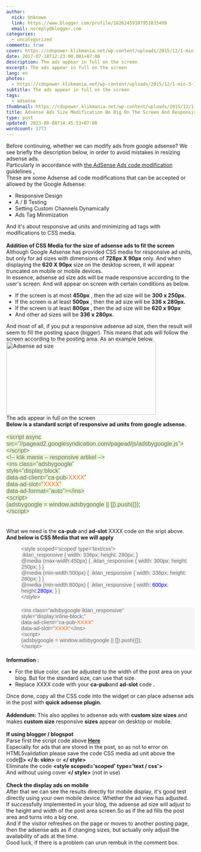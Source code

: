 ```yaml
---
author:
  nick: Unknown
  link: https://www.blogger.com/profile/18262459107951035499
  email: noreply@blogger.com
categories:
  - uncategorized
comments: true
cover: https://cdnpower.klikmania.net/wp-content/uploads/2015/12/1-min-3-1024x499.png
date: 2017-07-18T12:23:00.001+07:00
description: The ads appear in full on the screen
excerpt: The ads appear in full on the screen
lang: en
photos:
  - https://cdnpower.klikmania.net/wp-content/uploads/2015/12/1-min-3-1024x499.png
subtitle: The ads appear in full on the screen
tags:
  - adsense
thumbnail: https://cdnpower.klikmania.net/wp-content/uploads/2015/12/1-min-3-1024x499.png
title: Adsense Ads Size Modification Be Big On The Screen And Responsive
type: post
updated: 2023-08-08T14:45:53+07:00
wordcount: 1773
---
```


Before continuing, whether we can modify ads from google adsense? We see briefly the description below, in order to avoid mistakes in resizing adsense ads.<br>Particularly in accordance with <a href="https://translate.googleusercontent.com/translate_c?depth=1&amp;nv=1&amp;rurl=translate.google.com&amp;sl=id&amp;sp=nmt4&amp;tl=en&amp;u=https://support.google.com/adsense/answer/1354736%3Fhl%3Did&amp;usg=ALkJrhg7W6HYwc4YikKo-r1JeOBv1G676A" target="_blank" rel="noopener noreferer nofollow"> the AdSense Ads code modification </a> guidelines <a href="https://translate.googleusercontent.com/translate_c?depth=1&amp;nv=1&amp;rurl=translate.google.com&amp;sl=id&amp;sp=nmt4&amp;tl=en&amp;u=https://support.google.com/adsense/answer/1354736%3Fhl%3Did&amp;usg=ALkJrhg7W6HYwc4YikKo-r1JeOBv1G676A" target="_blank" rel="noopener noreferer nofollow"> . </a><br>These are some Adsense ad code modifications that can be accepted or allowed by the Google Adsense:<br><ul><li> Responsive Design </li><li> A / B Testing </li><li> Setting Custom Channels Dynamically </li><li> Ads Tag Minimization </li></ul>And it's about responsive ad units and minimizing ad tags with modifications to CSS media.<br><br><strong> Addition of CSS Media for the size of adsense ads to fit the screen </strong><br>Although Google Adsense has provided CSS media for responsive ad units, but only for ad sizes with dimensions of <strong>728px X 90px</strong> only. And when displaying the <strong>620 X 90px</strong> size on the desktop screen, it will appear truncated on mobile or mobile devices.<br>In essence, adsense ad size ads will be made responsive according to the user's screen. And will appear on screen with certain conditions as below.<br><ul><li> If the screen is at most <strong>450px</strong> , then the ad size will be <strong>300 x 250px.</strong> </li><li> If the screen is at least <strong>500px</strong> , then the ad size will be <strong>336 x 280px.</strong> </li><li> If the screen is at least <strong>800px</strong> , then the ad size will be <strong>620 x 90px</strong> </li><li> And other ad sizes will be <strong>336 x 280px.</strong> </li></ul>And most of all, if you put a responsive adsense ad size, then the result will seem to fill the posting space (bigger). This means that ads will follow the screen according to the posting area. As an example below.<br><div id="attachment_1476"><a href="http://www.klikmania.net/wp-content/uploads/2015/12/1-min-3.png" rel="noopener noreferer nofollow"> <img alt="Adsense ad size" height="194" src="https://cdnpower.klikmania.net/wp-content/uploads/2015/12/1-min-3-1024x499.png" width="400"> </a> <br>The ads appear in full on the screen </div><strong> Below is a standard script of responsive ad units from google adsense. </strong><br><strong><br></strong><span style="background-color: #eaf9d4; color: #686868; font-family: &quot;verdana&quot; , &quot;geneva&quot; , sans-serif; font-size: 16px;">&lt;script async src=”//pagead2.googlesyndication.com/pagead/js/adsbygoogle.js”&gt;&lt;/script&gt;</span><br><span style="background-color: #eaf9d4; color: #686868; font-family: &quot;verdana&quot; , &quot;geneva&quot; , sans-serif; font-size: 16px;">&lt;!– klik mania – responsive artikel –&gt;</span><br><span style="background-color: #eaf9d4; color: #686868; font-family: &quot;verdana&quot; , &quot;geneva&quot; , sans-serif; font-size: 16px;">&lt;ins class=”adsbygoogle”</span><br><span style="background-color: #eaf9d4; color: #686868; font-family: &quot;verdana&quot; , &quot;geneva&quot; , sans-serif; font-size: 16px;">style=”display:block”</span><br><span style="background-color: #eaf9d4; color: #686868; font-family: &quot;verdana&quot; , &quot;geneva&quot; , sans-serif; font-size: 16px;">data-ad-client=”ca-pub-</span><span style="border: 0px; color: #ff6600; font-family: &quot;verdana&quot; , &quot;geneva&quot; , sans-serif; font-size: 16px; font-stretch: inherit; line-height: inherit; margin: 0px; padding: 0px; vertical-align: baseline;">XXXX</span><span style="background-color: #eaf9d4; color: #686868; font-family: &quot;verdana&quot; , &quot;geneva&quot; , sans-serif; font-size: 16px;">”</span><br><span style="background-color: #eaf9d4; color: #686868; font-family: &quot;verdana&quot; , &quot;geneva&quot; , sans-serif; font-size: 16px;">data-ad-slot=”</span><span style="border: 0px; color: #ff6600; font-family: &quot;verdana&quot; , &quot;geneva&quot; , sans-serif; font-size: 16px; font-stretch: inherit; line-height: inherit; margin: 0px; padding: 0px; vertical-align: baseline;">XXXX</span><span style="background-color: #eaf9d4; color: #686868; font-family: &quot;verdana&quot; , &quot;geneva&quot; , sans-serif; font-size: 16px;">”</span><br><span style="background-color: #eaf9d4; color: #686868; font-family: &quot;verdana&quot; , &quot;geneva&quot; , sans-serif; font-size: 16px;">data-ad-format=”auto”&gt;&lt;/ins&gt;</span><br><span style="background-color: #eaf9d4; color: #686868; font-family: &quot;verdana&quot; , &quot;geneva&quot; , sans-serif; font-size: 16px;">&lt;script&gt;</span><br><span style="background-color: #eaf9d4; color: #686868; font-family: &quot;verdana&quot; , &quot;geneva&quot; , sans-serif; font-size: 16px;">(adsbygoogle = window.adsbygoogle || []).push({});</span><br><span style="background-color: #eaf9d4; color: #686868; font-family: &quot;verdana&quot; , &quot;geneva&quot; , sans-serif; font-size: 16px;">&lt;/script&gt;</span><br><span style="background-color: #eaf9d4; color: #686868; font-family: &quot;verdana&quot; , &quot;geneva&quot; , sans-serif; font-size: 16px;"><br></span><br><div><ins id="aswift_3_expand"><ins id="aswift_3_anchor"></ins></ins></div>What we need is the <strong>ca-pub</strong> and <strong>ad-slot</strong> XXXX code on the sript above.<br><strong>And below is CSS Media that we will apply</strong><br><div> <dl><dt> </dt><dd><span style="background-color: rgba(0 , 0 , 0 , 0.03); color: #686868; font-family: &quot;verdana&quot; , &quot;geneva&quot; , sans-serif; font-size: 14.4px;">&lt;style scoped=’scoped’ type=’text/css’&gt;</span><br><span style="background-color: rgba(0 , 0 , 0 , 0.03); color: #686868; font-family: &quot;verdana&quot; , &quot;geneva&quot; , sans-serif; font-size: 14.4px;">.iklan_responsive { width: 336px; height: 280px; }</span><br><span style="background-color: rgba(0 , 0 , 0 , 0.03); color: #686868; font-family: &quot;verdana&quot; , &quot;geneva&quot; , sans-serif; font-size: 14.4px;">@media (max-width:450px) { .iklan_responsive { width: 300px; height: 250px; } }</span><br><span style="background-color: rgba(0 , 0 , 0 , 0.03); color: #686868; font-family: &quot;verdana&quot; , &quot;geneva&quot; , sans-serif; font-size: 14.4px;">@media (min-width:500px) { .iklan_responsive { width: 336px; height: 280px; } }</span><br><span style="background-color: rgba(0 , 0 , 0 , 0.03); color: #686868; font-family: &quot;verdana&quot; , &quot;geneva&quot; , sans-serif; font-size: 14.4px;">@media (min-width:800px) { .iklan_responsive { width:&nbsp;</span><span style="background-color: rgba(0 , 0 , 0 , 0.03); border: 0px; color: blue; font-family: &quot;verdana&quot; , &quot;geneva&quot; , sans-serif; font-size: 14.4px; font-stretch: inherit; line-height: inherit; margin: 0px; padding: 0px; vertical-align: baseline;">600px</span><span style="background-color: rgba(0 , 0 , 0 , 0.03); color: #686868; font-family: &quot;verdana&quot; , &quot;geneva&quot; , sans-serif; font-size: 14.4px;">; height:</span><span style="background-color: rgba(0 , 0 , 0 , 0.03); border: 0px; color: blue; font-family: &quot;verdana&quot; , &quot;geneva&quot; , sans-serif; font-size: 14.4px; font-stretch: inherit; line-height: inherit; margin: 0px; padding: 0px; vertical-align: baseline;">280px</span><span style="background-color: rgba(0 , 0 , 0 , 0.03); color: #686868; font-family: &quot;verdana&quot; , &quot;geneva&quot; , sans-serif; font-size: 14.4px;">; } }</span><br><span style="background-color: rgba(0 , 0 , 0 , 0.03); color: #686868; font-family: &quot;verdana&quot; , &quot;geneva&quot; , sans-serif; font-size: 14.4px;">&lt;/style&gt;</span><br><div style="background-color: rgba(0, 0, 0, 0.03); border: 0px; color: #686868; font-family: Verdana, Geneva, sans-serif; font-size: 14.4px; font-stretch: inherit; font-variant-numeric: inherit; line-height: inherit; margin-bottom: 20px; padding: 0px; vertical-align: baseline;"></div><div style="background-color: rgba(0, 0, 0, 0.03); border: 0px; color: #686868; font-family: Verdana, Geneva, sans-serif; font-size: 14.4px; font-stretch: inherit; font-variant-numeric: inherit; line-height: inherit; margin-bottom: 20px; padding: 0px; vertical-align: baseline;">&lt;ins class=”adsbygoogle iklan_responsive”<br>style=”display:inline-block;”<br>data-ad-client=”ca-pub-<span style="border: 0px; color: #ff6600; font-family: inherit; font-size: inherit; font-stretch: inherit; font-style: inherit; font-variant: inherit; font-weight: inherit; line-height: inherit; margin: 0px; padding: 0px; vertical-align: baseline;">XXXX</span>”<br>data-ad-slot=”<span style="border: 0px; color: #ff6600; font-family: inherit; font-size: inherit; font-stretch: inherit; font-style: inherit; font-variant: inherit; font-weight: inherit; line-height: inherit; margin: 0px; padding: 0px; vertical-align: baseline;">XXXX</span>“&lt;/ins&gt;<br>&lt;script&gt;<br>(adsbygoogle = window.adsbygoogle || []).push({});<br>&lt;/script&gt;</div></dd> </dl></div><strong>Information :</strong><br><ul><li> For the blue color, can be adjusted to the width of the post area on your blog. But for the standard size, can use that size. </li><li>Replace XXXX code with your <strong>ca-pub</strong>and <strong>ad-slot</strong> code <strong>.</strong> </li></ul>Once done, copy all the CSS code into the widget or can place adsense ads in the post with <strong>quick adsense plugin.</strong><br><strong><br></strong><strong>Addendum:</strong> This also applies to adsense ads with <strong>custom size sizes</strong> and makes <strong>custom size</strong> responsive <strong>sizes</strong> appear on desktop or mobile.<br><br><strong>If using blogger / blogspot</strong><br>Parse first the script code above <strong> <a href="https://translate.googleusercontent.com/translate_c?depth=1&amp;nv=1&amp;rurl=translate.google.com&amp;sl=id&amp;sp=nmt4&amp;tl=en&amp;u=http://www.blogcrowds.com/resources/parse_html.php&amp;usg=ALkJrhip4-SemctqX18gHHvZTLzTdOY5Gg" target="_blank" rel="noopener noreferer nofollow"> Here </a> </strong><br>Especially for ads that are stored in the post, so as not to error on HTML5validation please save the code CSS media ad unit above the code<strong>]]&gt; &lt;/ b: skin&gt;</strong> or <strong>&lt;/ style&gt;</strong><br>Eliminate the code <strong>&lt;style scoped='scoped' type='text / css'&gt;</strong><br>And without using cover <strong>&lt;/ style&gt;</strong> (not in use)<br><br><strong>Check the display ads on mobile</strong><br>After that we can see the results directly for mobile display, it's good test directly using your own mobile device. Whether the ad view has adjusted.<br>If successfully implemented in your blog, the adsense ad size will adjust to the height and width of the post area screen.So as if the ad fills the post area and turns into a big one.<br>And if the visitor refreshes on the page or moves to another posting page, then the adsense ads as if changing sizes, but actually only adjust the availability of ads at the time.<br>Good luck, if there is a problem can urun rembuk in the comment box.